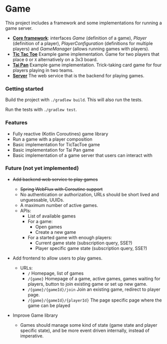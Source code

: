 # Game

This project includes a framework and some implementations for running a game server.

- [**Core framework**](./core): interfaces *Game* (definition of a game), *Player* (definition of a player), *PlayerConfiguration* (definitions for multiple players) and *GameManager* (allows running games with players).
- [**Tic Tac Toe**](./tictactoe) Example game implementation. Game for two players that place `O` or `X` alternatively on a 3x3 board.
- [**Tai Pan**](./taipan) Example game implementation. Trick-taking card game for four players playing in two teams.
- [**Server**](./server) The web service that is the backend for playing games.

### Getting started

Build the project with `./gradlew build`. This will also run the tests.

Run the tests with `./gradlew test`.

### Features

- Fully reactive (Kotlin Coroutines) game library
- Run a game with a player composition
- Basic implementation for TicTacToe game
- Basic implementation for Tai Pan game
- Basic implementation of a game server that users can interact with

### Future (not yet implemented)

- ~~Add backend web service to play games~~
  - ~~Spring WebFlux with Coroutine support~~
  - No authentication or authorization, URLs should be short lived and unguessable, UUIDs.
  - A maximum number of active games.
  - APIs:
    - List of available games
    - For a game:
      - Open games
      - Create a new game
    - For a started game with enough players:
      - Current game state (subscription query, SSE?)
      - Player specific game state (subscription query, SSE?)
  
- Add frontend to allow users to play games.
  - URLs:
    - `/` Homepage, list of games
    - `/{game}` Homepage of a game, active games, games waiting for players, button to join existing game or set up new game.
    - `/{game}/{gameId}/join` Join an existing game, redirect to player page.
    - `/{game}/{gameId}/{playerId}` The page specific page where the game can be played

- Improve Game library
  - Games should manage some kind of state (game state and player specific state), and be more event driven internally, instead of imperative.

